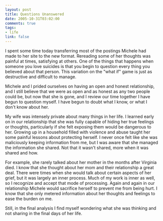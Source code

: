 ```yaml
--- 
layout: post
title: Questions Unanswered
date: 2005-10-31T03:02:00
comments: true
tags:
- life
link: false
---
```

I spent some time today transferring most of the postings Michele had made to her site to the new format. Rereading some of her thoughts was painful at times, satisfying at others. One of the things that happens when someone you love suicides is that you begin to question every thing you believed about that person. This variation on the "what if" game is just as destructive and difficult to manage.

Michele and I prided ourselves on having an open and honest relationship, and I still believe that we were as open and as honest as any two people could be, but now that she is gone, and I review our time together I have begun to question myself. I have begun to doubt what I know, or what I don't know about her.

My wife was intensely private about many things in her life. I learned early on in our relationship that she was fully capable of hiding her true feelings or thoughts, particularly if she felt exposing them would be dangerous to her. Growing up in a household filled with violence and abuse taught her some painful lessons about protecting herself. I never once felt like she was maliciously keeping information from me, but I was aware that she managed the information she shared. Not that it wasn't shared, more when it was shared and how.

For example, she rarely talked about her mother in the months after Virginia died. I know that she thought about her mom and their relationship a great deal. There were times when she would talk about certain aspects of her grief, but it was largely an inner process. Much of my work is inner as well, so I recognize and accept that mode of processing. Again and again in our relationship Michele would sacrifice herself to prevent me from being hurt. I know that she only metered information about her thoughts and feelings to ease the burden on me.

Still, in the final analysis I find myself wondering what she was thinking and not sharing in the final days of her life.
